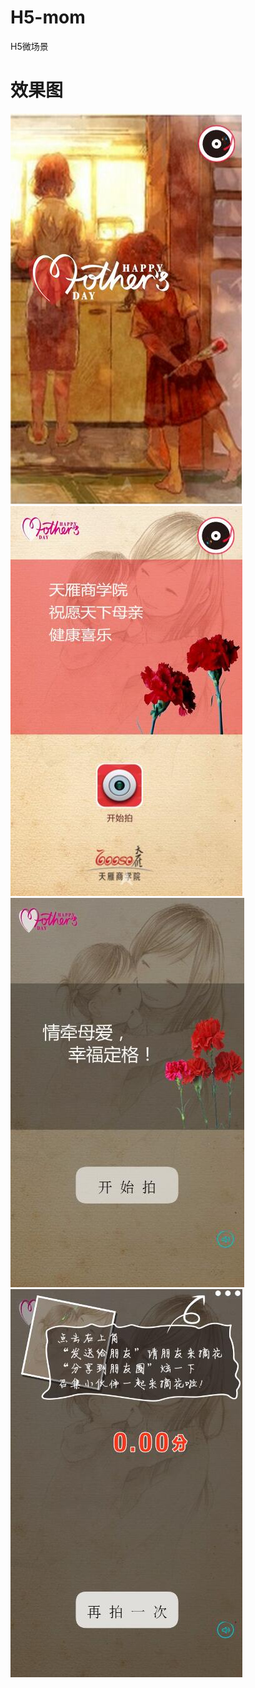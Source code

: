 # H5-mom
H5微场景


# 效果图

![](https://github.com/Ercyao/H5-mom/blob/master/%E5%B1%8F%E5%B9%95%E6%88%AA%E5%9B%BE/1.jpg)
![](https://github.com/Ercyao/H5-mom/blob/master/%E5%B1%8F%E5%B9%95%E6%88%AA%E5%9B%BE/2.jpg)
![](https://github.com/Ercyao/H5-mom/blob/master/%E5%B1%8F%E5%B9%95%E6%88%AA%E5%9B%BE/3.jpg)
![](https://github.com/Ercyao/H5-mom/blob/master/%E5%B1%8F%E5%B9%95%E6%88%AA%E5%9B%BE/4.jpg)




